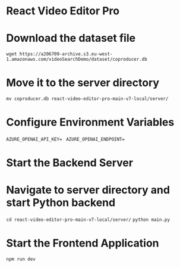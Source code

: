 # React Video Editor Pro
# Download the dataset file
```wget https://a206709-archive.s3.eu-west-1.amazonaws.com/videoSearchDemo/dataset/coproducer.db```

# Move it to the server directory
```mv coproducer.db react-video-editor-pro-main-v7-local/server/```

# Configure Environment Variables
```AZURE_OPENAI_API_KEY= ```
```AZURE_OPENAI_ENDPOINT= ```

# Start the Backend Server
# Navigate to server directory and start Python backend
```cd react-video-editor-pro-main-v7-local/server/```
```python main.py```

# Start the Frontend Application
```npm run dev```

